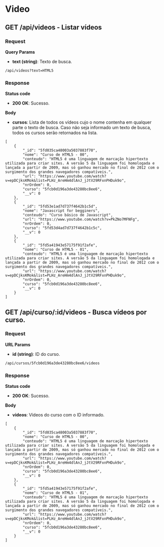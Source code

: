 # Video

## GET /api/videos - Listar vídeos 

### Request

**Query Params**

- **text (string)**: Texto de busca. 

```
/api/videos?text=HTML5
```

### Response

**Status code**

- **200 OK**: Sucesso.

**Body**

- **cursos**: Lista de todos os vídeos cujo o nome contenha em qualquer parte o texto de busca. Caso não seja informado um texto de busca, todos os cursos serão retornados na lista.

```
[
    {
        "_id": "5fd035ca48003a5037883f70",
        "nome": "Curso de HTML5 - 00",
        "conteudo": "HTML5 é uma linguagem de marcação hipertexto utilizada para criar sites. A versão 5 da linguagem foi homologada e lançada a partir de 2009, mas só ganhou mercado no final de 2012 com o surgimento dos grandes navegadores compatíveis.",
        "url": "https://www.youtube.com/watch?v=epDCjksKMok&list=PLHz_AreHm4dlAnJ_jJtV29RFxnPHDuk9o",
        "nrOrdem": 0,
        "curso": "5fcb0d196a3de43280bc8ee6",
        "__v": 0
    },
    {
        "_id": "5fd53e1ad7d737f4642b1c5d",
        "nome": "Javascript for begginers",
        "conteudo": "Curso básico de Javascript",
        "url": "https://www.youtube.com/watch?v=PkZNo7MFNFg",
        "nrOrdem": 0,
        "curso": "5fd53d4ad7d737f4642b1c5c",
        "__v": 0
    },
    {
        "_id": "5fd5a41943e57175f91f2afe",
        "nome": "Curso de HTML5 - 01",
        "conteudo": "HTML5 é uma linguagem de marcação hipertexto utilizada para criar sites. A versão 5 da linguagem foi homologada e lançada a partir de 2009, mas só ganhou mercado no final de 2012 com o surgimento dos grandes navegadores compatíveis.",
        "url": "https://www.youtube.com/watch?v=epDCjksKMok&list=PLHz_AreHm4dlAnJ_jJtV29RFxnPHDuk9o",
        "nrOrdem": 0,
        "curso": "5fcb0d196a3de43280bc8ee6",
        "__v": 0
    }
]
```

## GET /api/curso/:id/videos - Busca vídeos por curso. 

### Request

**URL Params**

- **id (string)**: ID do curso. 

```
/api/cursos/5fcb0d196a3de43280bc8ee6/videos
```

### Response

**Status code**

- **200 OK**: Sucesso.

**Body**

- **videos**: Vídeos do curso com o ID informado.

```
[
    {
        "_id": "5fd035ca48003a5037883f70",
        "nome": "Curso de HTML5 - 00",
        "conteudo": "HTML5 é uma linguagem de marcação hipertexto utilizada para criar sites. A versão 5 da linguagem foi homologada e lançada a partir de 2009, mas só ganhou mercado no final de 2012 com o surgimento dos grandes navegadores compatíveis.",
        "url": "https://www.youtube.com/watch?v=epDCjksKMok&list=PLHz_AreHm4dlAnJ_jJtV29RFxnPHDuk9o",
        "nrOrdem": 0,
        "curso": "5fcb0d196a3de43280bc8ee6",
        "__v": 0
    },
    {
        "_id": "5fd5a41943e57175f91f2afe",
        "nome": "Curso de HTML5 - 01",
        "conteudo": "HTML5 é uma linguagem de marcação hipertexto utilizada para criar sites. A versão 5 da linguagem foi homologada e lançada a partir de 2009, mas só ganhou mercado no final de 2012 com o surgimento dos grandes navegadores compatíveis.",
        "url": "https://www.youtube.com/watch?v=epDCjksKMok&list=PLHz_AreHm4dlAnJ_jJtV29RFxnPHDuk9o",
        "nrOrdem": 0,
        "curso": "5fcb0d196a3de43280bc8ee6",
        "__v": 0
    }
]
```
